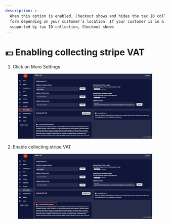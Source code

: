 ```yaml
---
description: >-
  When this option is enabled, Checkout shows and hides the tax ID collection
  form depending on your customer’s location. If your customer is in a location
  supported by tax ID collection, Checkout shows
---
```


# 💵 Enabling collecting stripe VAT

1. Click on More Settings

<figure><img src="../.gitbook/assets/1 (14).png" alt=""><figcaption></figcaption></figure>

2. Enable collecting stripe VAT

<figure><img src="../.gitbook/assets/2 (11).png" alt=""><figcaption></figcaption></figure>

